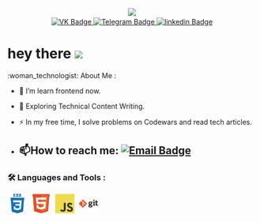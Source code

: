<div id="header" align="center">
  <img src="https://media.giphy.com/media/oFvFtrhrmIFFe/giphy.gif" width="100"/>

<div id="badges">
  <a href="https://vk.com/boyara120297">
    <img src="https://img.shields.io/badge/VK-blue?style=for-the-badge&logo=VK&logoColor=white" alt="VK Badge"/>
  </a>
  <a href="https://t.me/kovat12">
    <img src="https://img.shields.io/badge/Telegram-blue?style=for-the-badge&logo=Telegram&logoColor=white" alt="Telegram Badge"/>
  </a>
   <a href="https://www.linkedin.com/in/maxim-boyarko-045237235/">
    <img src="https://img.shields.io/badge/linkedin-blue?style=for-the-badge&logo=linkedin&logoColor=white" alt="linkedin Badge"/>
  </a>
</div></div>
   <h1>
    hey there
    <img src="https://media.giphy.com/media/hvRJCLFzcasrR4ia7z/giphy.gif" width="30px"/>
  </h1>
:woman_technologist: About Me :

- :telescope: I’m learn frontend now.

- :seedling: Exploring Technical Content Writing.

- :zap: In my free time, I solve problems on Codewars and read tech articles.

- :mailbox:How to reach me: [![Email Badge](https://img.shields.io/badge/-martiniden1297@gmail.com-red?style=flat&logo=Email&logoColor=white)](mailto:martiniiden1297@gmail.com)
  ---

### :hammer_and_wrench: Languages and Tools :
<div>
  <img src="https://github.com/devicons/devicon/blob/master/icons/css3/css3-plain-wordmark.svg"  title="CSS3" alt="CSS" width="40" height="40"/>&nbsp;
  <img src="https://github.com/devicons/devicon/blob/master/icons/html5/html5-original.svg" title="HTML5" alt="HTML" width="40" height="40"/>&nbsp;
  <img src="https://github.com/devicons/devicon/blob/master/icons/javascript/javascript-original.svg" title="JavaScript" alt="JavaScript" width="40" height="40"/>&nbsp;
  <img src="https://github.com/devicons/devicon/blob/master/icons/git/git-original-wordmark.svg" title="Git" **alt="Git" width="40" height="40"/>
</div>

  
  
  
 

